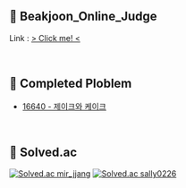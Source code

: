 ## 👯 Beakjoon_Online_Judge
Link : [ > Click me! <](https://acmicpc.net)

<br>

## 📒 Completed Ploblem
* [16640 - 제이크와 케이크](https://www.acmicpc.net/problem/16440)

<br>

## 🏅 Solved.ac
<div align="left">
  
  [![Solved.ac mir_jjang](http://mazassumnida.wtf/api/v2/generate_badge?boj=mir_jjang&cache=c)](https://solved.ac/mir_jjang)
  [![Solved.ac sally0226](http://mazassumnida.wtf/api/generate_badge?boj=sally0226&cache=c)](https://solved.ac/sally0226)
</div>
